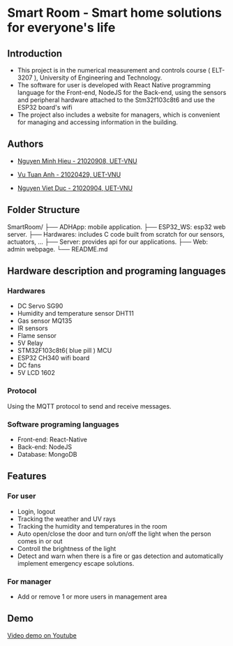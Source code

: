 # Smart Room - Smart home solutions for everyone's life 

## Introduction
- This project is in the numerical measurement and controls course ( ELT-3207 ), University of Engineering and Technology.
- The software for user is developed with React Native programming language for the Front-end, NodeJS for the Back-end, using the sensors and peripheral hardware attached to the Stm32f103c8t6 and use the ESP32 board's wifi
- The project also includes a website for managers, which is convenient for managing and accessing information in the building.

## Authors

- [Nguyen Minh Hieu - 21020908, UET-VNU](https://github.com/Hieuueihm)

- [Vu Tuan Anh - 21020429, UET-VNU](https://github.com/VuTuanAnh-1368)

- [Nguyen Viet Duc - 21020904, UET-VNU](https://github.com/vieedu3vif)


## Folder Structure
SmartRoom/
├── ADHApp: mobile application.
├── ESP32_WS: esp32 web server.
├── Hardwares: includes C code built from scratch for our sensors, actuators, ... 
├── Server: provides api for our applications.
├── Web: admin webpage.
└── README.md
## Hardware description and programing languages

### Hardwares

-  DC Servo SG90
-  Humidity and temperature sensor DHT11
-  Gas sensor MQ135
-  IR sensors
-  Flame sensor
-  5V Relay 
-  STM32F103c8t6( blue pill ) MCU
-  ESP32 CH340 wifi board
-  DC fans
-  5V LCD 1602

### Protocol
Using the MQTT protocol to send and receive messages.

### Software programing languages
- Front-end: React-Native
- Back-end: NodeJS
- Database: MongoDB

## Features
### For user
- Login, logout
- Tracking the weather and UV rays 
- Tracking the humidity and temperatures in the room
- Auto open/close the door and turn on/off the light when the person comes in or out
- Controll the brightness of the light
- Detect and warn when there is a fire or gas detection and automatically implement emergency escape solutions.


###  For manager
- Add or remove 1 or more users in management area

## Demo
[Video demo on Youtube](https://www.youtube.com/watch?v=RIVCSrlv5GM)

